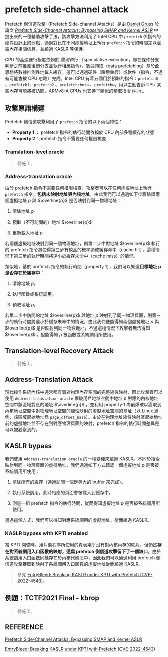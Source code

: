 # prefetch side-channel attack

Prefetch 側信道攻擊（Prefetch Side-channel Attacks）是由 [Daniel Gruss](https://gruss.cc/) 於論文 _[Prefetch Side-Channel Attacks: Bypassing SMAP and Kernel ASLR](https://gruss.cc/files/prefetch.pdf)_ 中提出來的一種輔助攻擊手法，該攻擊方法利用了 Intel CPU 中 `prefetch` 係指令的硬件設計上的弱點，通過對比在不同虛擬地址上執行 `prefetch` 指令的時間差以泄露內存相關信息，並繞過 KASLR 等保護。

CPU 的高速運行極度依賴於 _推測執行_ （speculative execution，即在條件分支判斷之前推測後續分支並執行相應指令），數據預取（data prefetching）基於此思想將數據推測性地載入緩存，這可以通過硬件（瞬態執行）或軟件（指令，不過有可能會被 CPU 忽略）完成。Intel CPU 有着五個用於預取的指令：`prefetch0` 、`prefetch1`、`prefetch2` 、`prefetchchnta` 、`prefetchw`，用以主動告訴 CPU 某些內存可能將被訪問，ARMv8-A CPUs 也支持了類似的預取指令 `PRFM` 。

## 攻擊原語構建

Prefetch 側信道攻擊利用了 `prefetch` 指令的以下兩個特性：

- **Property 1** ： prefetch 指令的執行時間依賴於 CPU 內部多種緩存的狀態
- **Property 2**：prefetch 指令不需要任何權限檢查

### Translation-level oracle

> 待施工。

###  Address-translation oracle

由於 prefetch 指令不需要任何權限檢查，攻擊者可以在任何虛擬地址上執行 `prefetch` 指令，**包括未映射地址與內核地址**，由此我們可以通過如下步驟驗證兩個虛擬地址 $p$ 與 $\overline{p}$ 是否映射到同一物理地址：

1. 清除地址 $p$

2. 預取（不可訪問的）地址 $\overline{p}$

3. 重新載入地址 $p$

若兩個虛擬地址映射到同一個物理地址，則第二步中對地址 $\overline{p}$ 執行的 prefetch 指令將使得第三步有較高的概率造成緩存命中（cache hit），這種情況下第三步的執行時間將遠小於緩存未命中（cache miss）的情況。

類似地，基於 prefetch 指令的執行時間（property 1），我們可以知道**目標地址 p 是否存在於緩存中**：

1. 清除地址 $p$。

2. 執行函數或系統調用。

3. 預取地址 $p$。

若第二步中訪問的地址 $\overline{p}$ 與地址 $p$ 映射到了同一物理頁面，則第三步的執行時間將遠小於緩存未命中的情況，由此我們便能得知兩個虛擬地址 $p$ 與 $\overline{p}$ 是否映射到同一物理地址，不過這種情況下攻擊者無法得知 $\overline{p}$ ，但能得知 $p$ 被函數或系統調用所使用。

## Translation-level Recovery Attack

> 待施工。

## Address-Translation Attack

現代操作系統內核中通常都有着對物理內存空間的完整線性映射，因此攻擊者可以使用 `Address-translation oracle` 爆破用戶地址空間中地址 $p$ 對應的內核地址空間中該區域對應的地址 $\overline{p}$ ，並利用 property 1 向前爆破以獲取到內核地址空間中對物理地址空間的線性映射的虛擬地址空間的基址（以 Linux 爲例，該區域起始地址爲 `page_offset_base`）。由於在物理地址線性映射區起始地址前的虛擬地址並不存在到對應物理頁面的映射，prefetch 指令的執行時間差異是可以被觀察到的。

## KASLR bypass

我們使用 `Address-translation oracle` 的一種變種來繞過 KASLR。不同於搜索映射到同一物理頁面的虛擬地址，我們通過如下方式確認一個虛擬地址 $p$ 是否被系統調用所使用：

1. 清除所有的緩存（通過訪問一個足夠大的 buffer 來完成）。

2. 執行系統調用，此時相應的頁面會被載入到緩存中。

3. 測量一組 prefetch 指令的執行時間，從而得知虛擬地址 $p$ 是否被系統調用所使用。

通過這個方式，我們可以得知對應系統調用的虛擬地址，從而繞過 KASLR。

### KASLR bypass with KPTI enabled

當 KPTI 開啓時，用戶態程序所使用的頁表幾乎沒有對內核內存的映射，但仍然**存在對系統調用入口函數的映射，這爲 prefetch 側信道攻擊留下了一個缺口**，由於系統調用入口函數同樣存在於內核代碼段中，因此我們可以通過利用 prefetch 側信道攻擊獲取到映射了系統調用入口函數的虛擬地址從而繞過 KASLR。

> 參見 [EntryBleed: Breaking KASLR under KPTI with Prefetch (CVE-2022-4543)](https://www.willsroot.io/2022/12/entrybleed.html)。

## 例題：TCTF2021 Final - kbrop

> 待施工。

## REFERENCE

[Prefetch Side-Channel Attacks: Bypassing SMAP and Kernel ASLR](https://gruss.cc/files/prefetch.pdf)

[EntryBleed: Breaking KASLR under KPTI with Prefetch (CVE-2022-4543)](https://www.willsroot.io/2022/12/entrybleed.html)